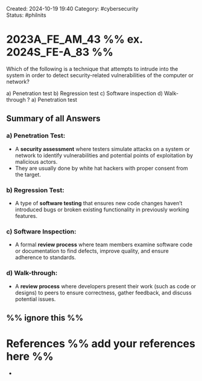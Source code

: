 Created: 2024-10-19 19:40
Category: #cybersecurity  
Status: #philnits



# 2023A_FE_AM_43 %% ex. 2024S_FE-A_83 %%

Which of the following is a technique that attempts to intrude into the system in order to detect security-related vulnerabilities of the computer or network?

a) Penetration test
b) Regression test
c) Software inspection
d) Walk-through
? 
a) Penetration test

## Summary of all Answers

### a) **Penetration Test**:

- A **security assessment** where testers simulate attacks on a system or network to identify vulnerabilities and potential points of exploitation by malicious actors.
- They are usually done by white hat hackers with proper consent from the target.

### b) **Regression Test**:

- A type of **software testing** that ensures new code changes haven’t introduced bugs or broken existing functionality in previously working features.

### c) **Software Inspection**:

- A formal **review process** where team members examine software code or documentation to find defects, improve quality, and ensure adherence to standards.

### d) **Walk-through**:

- A **review process** where developers present their work (such as code or designs) to peers to ensure correctness, gather feedback, and discuss potential issues.




%% ignore this %%
---









# References %% add your references here %%
- 